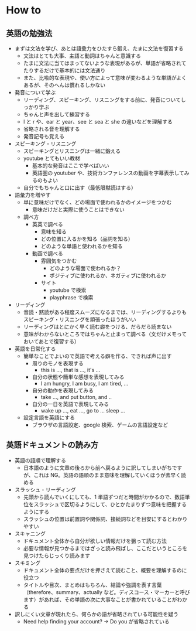 # How to

## 英語の勉強法

- まずは文法を学び、あとは語彙力をひたすら鍛え、たまに文法を復習する
  - 文法はとても大事、主語と動詞はちゃんと意識する
  - たまに文法に当てはまってないような表現があるが、単語が省略されてたりするだけで基本的には文法通り
  - また、比喩的な表現や、使い方によって意味が変わるような単語がよくあるが、そのへんは慣れるしかない
- 発音について学ぶ
  - リーディング、スピーキング、リスニングをする前に、発音についてしっかり学ぶ
  - ちゃんと声を出して練習する
  - l と r や、ear と year、see と sea と she の違いなどを理解する
  - 省略される音を理解する
  - 発音記号も覚える
- スピーキング・リスニング
  - スピーキングとリスニングは一緒に鍛える
  - youtube とてもいい教材
    - 基本的な発音はここで学べばいい
    - 英語圏の youtuber や、技術カンファレンスの動画を字幕表示してみるのもよい
  - 自分でもちゃんと口に出す（最低限黙読はする）
- 語彙力を増やす
  - 単に意味だけでなく、どの場面で使われるかのイメージをつかむ
    - 意味だけだと実際に使うことはできない
  - 調べ方
    - 英英で調べる
      - 意味を知る
      - どの位置に入るかを知る（品詞を知る）
      - どのような単語と使われるかを知る
    - 動画で調べる
      - 雰囲気をつかむ
        - どのような場面で使われるか？
        - ポジティブに使われるか、ネガティブに使われるか
      - サイト
        - youtube で検索
        - playphrase で検索
- リーディング
  - 音読・黙読がある程度スムーズになるまでは、リーディングするよりもスピーキング・リスニングを頑張ったほうがいい
  - リーディングはとにかく早く読む癖をつける、だらだら読まない
  - 意味がわからないところではちゃんと止まって調べる（文だけメモっておいてあとで復習する）
- 英語を日常化する
  - 簡単なことでよいので英語で考える癖を作る、できれば声に出す
    - 周りのモノを表現する
      - this is ..., that is ..., it's ...
    - 自分の状態や簡単な感想を表現してみる
      - I am hungry, I am busy, I am tired, ...
    - 自分の動作を表現してみる
      - take ..., and put button, and ..
    - 自分の一日を英語で表現してみる
      - wake up ..., eat ..., go to ... sleep ...
  - 設定言語を英語にする
    - ブラウザの言語設定、google 検索、ゲームの言語設定など

## 英語ドキュメントの読み方

- 英語の語順で理解する
  - 日本語のように文章の後ろから前へ戻るように訳してしまいがちですが、これは NG。英語の語順のまま意味を理解していくほうが素早く読める
- スラッシュ・リーディング
  - 先頭から読んでいくにしても、1 単語ずつだと時間がかかるので、数語単位をスラッシュで区切るようにして、ひとかたまりずつ意味を把握するようにする
  - スラッシュの位置は前置詞や関係詞、接続詞などを目安にするとわかりやすい
- スキャニング
  - ドキュメント全体から自分が欲しい情報だけを狙って読む方法
  - 必要な情報が見つかるまではざっと読み飛ばし、ここだというところを見つけたらじっくり読みます
- スキミング
  - ドキュメント全体の要点だけを押さえて読むこと、概要を理解するのに役立つ
  - タイトルや目次、まとめはもちろん、結論や強調を表す言葉（therefore、summary、actually など。ディスコース・マーカーと呼びます）があれば、その単語の次に大事なことが書かれていることがわかる
- 訳しにくい文章が現れたら、何らかの語が省略されている可能性を疑う
  - Need help finding your account? -> Do you が省略されている
